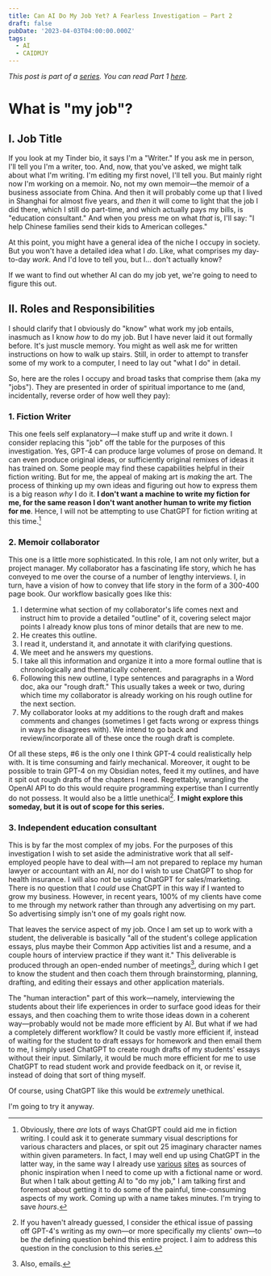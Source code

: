 ```yaml
---
title: Can AI Do My Job Yet? A Fearless Investigation – Part 2
draft: false
pubDate: '2023-04-03T04:00:00.000Z'
tags:
  - AI
  - CAIDMJY
---
```


*This post is part of a [series](https://www.chriszombik.com/blog/tags/CAIDMJY "Can AI Do My Job Yet?"). You can read Part 1 [here](https://www.chriszombik.com/blog/can-ai-do-my-job-yet-a-fearless-investigation--part-1 "CAIDMJY Part 1").*

# What is "my job"?

## I. Job Title

If you look at my Tinder bio, it says I'm a "Writer." If you ask me in person, I'll tell you I'm a writer, too. And, now, that you've asked, we might talk about what I'm writing. I'm editing my first novel, I'll tell you. But mainly right now I'm working on a memoir. No, not my own memoir—the memoir of a business associate from China. And then it will probably come up that I lived in Shanghai for almost five years, and *then* it will come to light that the job I did there, which I still do part-time, and which actually pays my bills, is "education consultant." And when you press me on what *that* is, I'll say: "I help Chinese families send their kids to American colleges."

At this point, you might have a general idea of the niche I occupy in society. But you won't have a detailed idea what I *do*. Like, what comprises my day-to-day *work*. And I'd love to tell you, but I... don't actually know?

If we want to find out whether AI can do my job yet, we're going to need to figure this out.

## II. Roles and Responsibilities

I should clarify that I obviously do "know" what work my job entails, inasmuch as I know *how* to do my job. But I have never laid it out formally before. It's just muscle memory. You might as well ask me for written instructions on how to walk up stairs. Still, in order to attempt to transfer some of my work to a computer, I need to lay out "what I do" in detail.

So, here are the roles I occupy and broad tasks that comprise them (aka my "jobs"). They are presented in order of spiritual importance to me (and, incidentally, reverse order of how well they pay):

### 1. Fiction Writer

This one feels self explanatory—I make stuff up and write it down. I consider replacing this "job" off the table for the purposes of this investigation. Yes, GPT-4 can produce large volumes of prose on demand. It can even produce original ideas, or sufficiently original remixes of ideas it has trained on. Some people may find these capabilities helpful in their fiction writing. But for me, the appeal of making art is *making* the art. The process of thinking up my own ideas and figuring out how to express them is a big reason *why* I do it. **I don't want a machine to write my fiction for me, for the same reason I don't want another human to write my fiction for me**. Hence, I will not be attempting to use ChatGPT for fiction writing at this time.[^1]

### 2. Memoir collaborator

This one is a little more sophisticated. In this role, I am not only writer, but a project manager. My collaborator has a fascinating life story, which he has conveyed to me over the course of a number of lengthy interviews. I, in turn, have a vision of how to convey that life story in the form of a 300-400 page book. Our workflow basically goes like this:

1. I determine what section of my collaborator's life comes next and instruct him to provide a detailed "outline" of it, covering select major points I already know plus tons of minor details that are new to me.
2. He creates this outline.
3. I read it, understand it, and annotate it with clarifying questions.
4. We meet and he answers my questions.
5. I take all this information and organize it into a more formal outline that is chronologically and thematically coherent.
6. Following this new outline, I type sentences and paragraphs in a Word doc, aka our "rough draft." This usually takes a week or two, during which time my collaborator is already working on his rough outline for the next section.
7. My collaborator looks at my additions to the rough draft and makes comments and changes (sometimes I get facts wrong or express things in ways he disagrees with). We intend to go back and review/incorporate all of these once the rough draft is complete.

Of all these steps, #6 is the only one I think GPT-4 could realistically help with. It is time consuming and fairly mechanical. Moreover, it ought to be possible to train GPT-4 on my Obsidian notes, feed it my outlines, and have it spit out rough drafts of the chapters I need. Regrettably, wrangling the OpenAI API to do this would require programming expertise than I currently do not possess. It would also be a little unethical[^2]. **I might explore this someday, but it is out of scope for this series.**

### 3. Independent education consultant

This is by far the most complex of my jobs. For the purposes of this investigation I wish to set aside the administrative work that all self-employed people have to deal with—I am not prepared to replace my human lawyer or accountant with an AI, nor do I wish to use ChatGPT to shop for health insurance. I will also not be using ChatGPT for sales/marketing. There is no question that I *could* use ChatGPT in this way if I wanted to grow my business. However, in recent years, 100% of my clients have come to me through my network rather than through any advertising on my part. So advertising simply isn't one of my goals right now.

That leaves the service aspect of my job. Once I am set up to work with a student, the deliverable is basically "all of the student's college application essays, plus maybe their Common App activities list and a resume, and a couple hours of interview practice if they want it." This deliverable is produced through an open-ended number of meetings[^3], during which I get to know the student and then coach them through brainstorming, planning, drafting, and editing their essays and other application materials.

The "human interaction" part of this work—namely, interviewing the students about their life experiences in order to surface good ideas for their essays, and then coaching them to write those ideas down in a coherent way—probably would not be made more efficient by AI. But what if we had a completely different workflow? It could be vastly more efficient if, instead of waiting for the student to draft essays for homework and then email them to me, I simply used ChatGPT to create rough drafts of my students' essays without their input. Similarly, it would be much more efficient for me to use ChatGPT to read student work and provide feedback on it, or revise it, instead of doing that sort of thing myself.

Of course, using ChatGPT like this would be *extremely* unethical.

I'm going to try it anyway.

[^1]: Obviously, there *are* lots of ways ChatGPT could aid me in fiction writing. I could ask it to generate summary visual descriptions for various characters and places, or spit out 25 imaginary character names within given parameters. In fact, I may well end up using ChatGPT in the latter way, in the same way I already use [various](https://www.thisworddoesnotexist.com/ "This word does not exist") [sites](https://fakelish.nwtgck.org/ "Fakelish") as sources of phonic inspiration when I need to come up with a fictional name or word. But when I talk about getting AI to "do my job," I am talking first and foremost about getting it to do some of the painful, time-consuming aspects of my work. Coming up with a name takes minutes. I'm trying to save *hours*.
[^2]: If you haven't already guessed, I consider the ethical issue of passing off GPT-4's writing as my own—or more specifically my clients' own—to be *the* defining question behind this entire project. I aim to address this question in the conclusion to this series.
[^3]: Also, emails.
